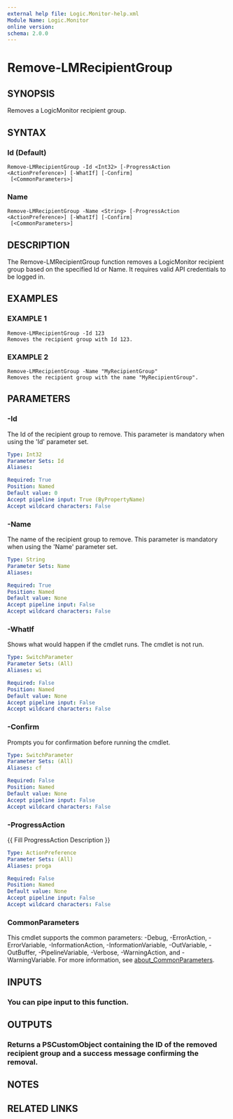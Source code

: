 ```yaml
---
external help file: Logic.Monitor-help.xml
Module Name: Logic.Monitor
online version:
schema: 2.0.0
---
```


# Remove-LMRecipientGroup

## SYNOPSIS
Removes a LogicMonitor recipient group.

## SYNTAX

### Id (Default)
```
Remove-LMRecipientGroup -Id <Int32> [-ProgressAction <ActionPreference>] [-WhatIf] [-Confirm]
 [<CommonParameters>]
```

### Name
```
Remove-LMRecipientGroup -Name <String> [-ProgressAction <ActionPreference>] [-WhatIf] [-Confirm]
 [<CommonParameters>]
```

## DESCRIPTION
The Remove-LMRecipientGroup function removes a LogicMonitor recipient group based on the specified Id or Name.
It requires valid API credentials to be logged in.

## EXAMPLES

### EXAMPLE 1
```
Remove-LMRecipientGroup -Id 123
Removes the recipient group with Id 123.
```

### EXAMPLE 2
```
Remove-LMRecipientGroup -Name "MyRecipientGroup"
Removes the recipient group with the name "MyRecipientGroup".
```

## PARAMETERS

### -Id
The Id of the recipient group to remove.
This parameter is mandatory when using the 'Id' parameter set.

```yaml
Type: Int32
Parameter Sets: Id
Aliases:

Required: True
Position: Named
Default value: 0
Accept pipeline input: True (ByPropertyName)
Accept wildcard characters: False
```

### -Name
The name of the recipient group to remove.
This parameter is mandatory when using the 'Name' parameter set.

```yaml
Type: String
Parameter Sets: Name
Aliases:

Required: True
Position: Named
Default value: None
Accept pipeline input: False
Accept wildcard characters: False
```

### -WhatIf
Shows what would happen if the cmdlet runs.
The cmdlet is not run.

```yaml
Type: SwitchParameter
Parameter Sets: (All)
Aliases: wi

Required: False
Position: Named
Default value: None
Accept pipeline input: False
Accept wildcard characters: False
```

### -Confirm
Prompts you for confirmation before running the cmdlet.

```yaml
Type: SwitchParameter
Parameter Sets: (All)
Aliases: cf

Required: False
Position: Named
Default value: None
Accept pipeline input: False
Accept wildcard characters: False
```

### -ProgressAction
{{ Fill ProgressAction Description }}

```yaml
Type: ActionPreference
Parameter Sets: (All)
Aliases: proga

Required: False
Position: Named
Default value: None
Accept pipeline input: False
Accept wildcard characters: False
```

### CommonParameters
This cmdlet supports the common parameters: -Debug, -ErrorAction, -ErrorVariable, -InformationAction, -InformationVariable, -OutVariable, -OutBuffer, -PipelineVariable, -Verbose, -WarningAction, and -WarningVariable. For more information, see [about_CommonParameters](http://go.microsoft.com/fwlink/?LinkID=113216).

## INPUTS

### You can pipe input to this function.
## OUTPUTS

### Returns a PSCustomObject containing the ID of the removed recipient group and a success message confirming the removal.
## NOTES

## RELATED LINKS
